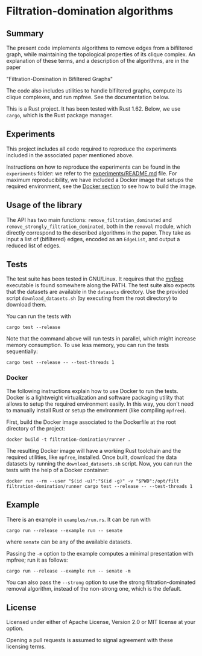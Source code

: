 # Filtration-domination algorithms

## Summary

The present code implements algorithms to remove edges from a bifiltered graph,
while maintaining the topological properties of its clique complex. An
explanation of these terms, and a description of the algorithms, are in the
paper

"Filtration-Domination in Bifiltered Graphs"

The code also includes utilities to handle bifiltered graphs, compute its clique
complexes, and run mpfree. See the documentation below.

This is a Rust project. It has been tested with Rust 1.62. Below, we use
`cargo`, which is the Rust package manager.

## Experiments

This project includes all code required to reproduce the experiments included in
the associated paper mentioned above.

Instructions on how to reproduce the experiments can be found in the
`experiments` folder: we refer to the
[experiments/README.md](./experiments/README.md) file. For maximum
reproducibility, we have included a Docker image that setups the required
environment, see the [Docker section](#Docker) to see how to build the image.

## Usage of the library

The API has two main functions: `remove_filtration_dominated` and
`remove_strongly_filtration_dominated`, both in the `removal` module, which
directly correspond to the described algorithms in the paper. They take as input
a list of (bifiltered) edges, encoded as an ``EdgeList``, and output a reduced
list of edges.

## Tests

The test suite has been tested in GNU/Linux.
It requires that the [mpfree](https://bitbucket.org/mkerber/mpfree/src/master/) executable is found somewhere along the PATH.
The test suite also expects that the datasets are available in the `datasets` directory.
Use the provided script `download_datasets.sh` (by executing from the root directory) to download them.

You can run the tests with
```shell
cargo test --release
```
Note that the command above will run tests in parallel, which might increase memory consumption.
To use less memory, you can run the tests sequentially:
```shell
cargo test --release -- --test-threads 1
```

### Docker

The following instructions explain how to use Docker to run the tests. Docker is
a lightweight virtualization and software packaging utility that allows to setup
the required environment easily. In this way, you don't need to manually install
Rust or setup the environment (like compiling `mpfree`).

First, build the Docker image associated to the Dockerfile at the root directory of the project:
``` shell
docker build -t filtration-domination/runner .
```
The resulting Docker image will have a working Rust toolchain and the required utilities, like `mpfree`, installed.
Once built, download the data datasets by running the `download_datasets.sh` script.
Now, you can run the tests with the help of a Docker container:

``` shell
docker run --rm --user "$(id -u)":"$(id -g)" -v "$PWD":/opt/filt filtration-domination/runner cargo test --release -- --test-threads 1
```

## Example

There is an example in `examples/run.rs`. It can be run with
```shell
cargo run --release --example run -- senate
```
where `senate` can be any of the available datasets.

Passing the `-m` option to the example
computes a minimal presentation with mpfree; run it as follows:
```shell
cargo run --release --example run -- senate -m
```

You can also pass the `--strong` option to use the strong filtration-dominated
removal algorithm, instead of the non-strong one, which is the default.

## License

Licensed under either of Apache License, Version 2.0 or MIT license at your
option.

Opening a pull requests is assumed to signal agreement with these licensing
terms.
